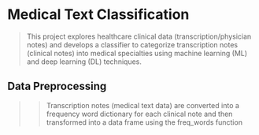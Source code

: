 # Medical Text Classification

> This project explores healthcare clinical data (transcription/physician notes) and develops a classifier to categorize transcription notes (clinical notes) into medical specialties using machine learning (ML) and deep learning (DL) techniques.

## Data Preprocessing

>> Transcription notes (medical text data) are converted into a frequency word dictionary for each clinical note and then transformed into a data frame using the freq_words function


